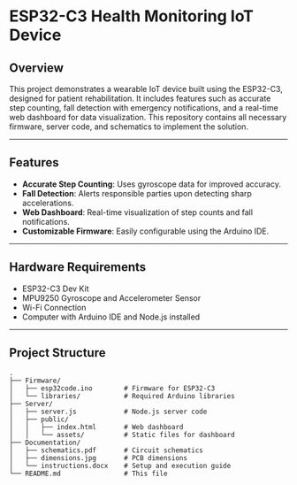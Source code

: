 # ESP32-C3 Health Monitoring IoT Device

## Overview

This project demonstrates a wearable IoT device built using the ESP32-C3, designed for patient rehabilitation. It includes features such as accurate step counting, fall detection with emergency notifications, and a real-time web dashboard for data visualization. This repository contains all necessary firmware, server code, and schematics to implement the solution.

---

## Features

- **Accurate Step Counting**: Uses gyroscope data for improved accuracy.
- **Fall Detection**: Alerts responsible parties upon detecting sharp accelerations.
- **Web Dashboard**: Real-time visualization of step counts and fall notifications.
- **Customizable Firmware**: Easily configurable using the Arduino IDE.
---

## Hardware Requirements

- ESP32-C3 Dev Kit
- MPU9250 Gyroscope and Accelerometer Sensor
- Wi-Fi Connection
- Computer with Arduino IDE and Node.js installed

---

## Project Structure

```plaintext
.
├── Firmware/
│   ├── esp32code.ino        # Firmware for ESP32-C3
│   └── libraries/           # Required Arduino libraries
├── Server/
│   ├── server.js            # Node.js server code
│   ├── public/
│   │   ├── index.html       # Web dashboard
│   │   └── assets/          # Static files for dashboard
├── Documentation/
│   ├── schematics.pdf       # Circuit schematics
│   ├── dimensions.jpg       # PCB dimensions
│   └── instructions.docx    # Setup and execution guide
└── README.md                # This file
